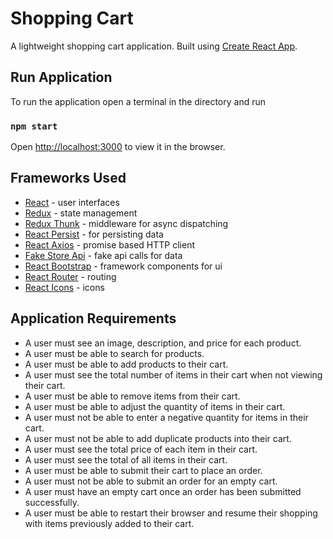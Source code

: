# Shopping Cart

A lightweight shopping cart application. Built using [Create React App](https://github.com/facebook/create-react-app).

## Run Application

To run the application open a terminal in the directory and run

### `npm start`
Open [http://localhost:3000](http://localhost:3000) to view it in the browser.

## Frameworks Used

* [React](https://reactjs.org/) - user interfaces
* [Redux](https://redux.js.org/) - state management
* [Redux Thunk](https://github.com/reduxjs/redux-thunk) - middleware for async dispatching
* [React Persist](https://github.com/rt2zz/redux-persist) - for persisting data
* [React Axios](https://github.com/sheaivey/react-axios) - promise based HTTP client
* [Fake Store Api](https://fakestoreapi.com) - fake api calls for data
* [React Bootstrap](https://react-bootstrap.github.io/) - framework components for ui
* [React Router](https://reactrouter.com/web/guides/quick-start) - routing
* [React Icons](https://react-icons.github.io/react-icons/) - icons


## Application Requirements

* A user must see an image, description, and price for each product.
* A user must be able to search for products.
* A user must be able to add products to their cart.
* A user must see the total number of items in their cart when not viewing their cart.
* A user must be able to remove items from their cart.
* A user must be able to adjust the quantity of items in their cart.
* A user must not be able to enter a negative quantity for items in their cart.
* A user must not be able to add duplicate products into their cart.
* A user must see the total price of each item in their cart.
* A user must see the total of all items in their cart.
* A user must be able to submit their cart to place an order.
* A user must not be able to submit an order for an empty cart.
* A user must have an empty cart once an order has been submitted successfully.
* A user must be able to restart their browser and resume their shopping with items previously added to their cart.
